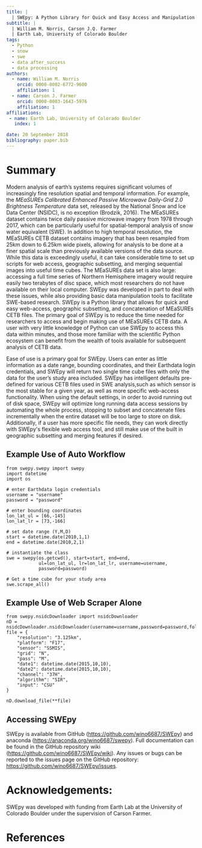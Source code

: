 ```yaml
---
title: |
  | SWEpy: A Python Library for Quick and Easy Access and Manipulation of MEaSUREs CETB Files for SWE Analysis
subtitle: |
  | William M. Norris, Carson J.Q. Farmer
  | Earth Lab, University of Colorado Boulder
tags:
  - Python
  - snow
  - swe
  - data after_success
  - data processing
authors:
  - name: William M. Norris
    orcid: 0000-0002-6772-9600
    affiliation: 1
  - name: Carson J. Farmer
    orcid: 0000-0003-1643-5976
    affiliation: 1
affiliations:
 - name: Earth Lab, University of Colorado Boulder
   index: 1

date: 20 September 2018
bibliography: paper.bib
---
```



# Summary

Modern analysis of earth’s systems requires significant volumes of increasingly fine resolution spatial and temporal information. For example, the *MEaSUREs Calibrated Enhanced Passive Microwave Daily-Grid 2.0 Brightness Temperature* data set, released by the National Snow and Ice Data Center (NSIDC), is no exception (Brodzik, 2016). The MEaSUREs dataset contains twice daily passive microwave imagery from 1978 through 2017, which can be particularly useful for spatial-temporal analysis of snow water equivalent (SWE). In addition to high temporal resolution, the MEaSUREs CETB dataset contains imagery that has been resampled from 25km down to 6.25km wide pixels, allowing for analysis to be done at a finer spatial scale than previously available versions of the data source. While this data is exceedingly useful, it can take considerable time to set up scripts for web access, geographic subsetting, and merging sequential images into useful time cubes. The MEaSUREs data set is also large: accessing a full time series of Northern Hemisphere imagery would require easily two terabytes of disc space, which most researchers do not have available on their local computer. SWEpy was developed in part to deal with these issues, while also providing basic data manipulation tools to facilitate SWE-based research. SWEpy is a Python library that allows for quick and easy web-access, geographic subsetting, and concatenation of MEaSUREs CETB files. The primary goal of SWEpy is to reduce the time needed for researchers to access and begin making use of MEaSUREs CETB data. A user with very little knowledge of Python can use SWEpy to access this data within minutes, and those more familiar with the scientific Python ecosystem can benefit from the wealth of tools available for subsequent analysis of CETB data.

Ease of use is a primary goal for SWEpy. Users can enter as little information as a date range, bounding coordinates, and their Earthdata login credentials, and SWEpy will return two single time cube files with only the data for the user’s study area included. SWEpy has intelligent defaults pre-defined for various CETB files used in SWE analysis,such as which sensor is the most stable for a given year, as well as more specific web-access functionality. When using the default settings, in order to avoid running out of disk space, SWEpy will optimize long running data access sessions by automating the whole process, stopping to subset and concatenate files incrementally when the entire dataset will be too large to store on disk. Additionally, if a user has more specific file needs, they can work directly with SWEpy's flexible web access tool, and still make use of the built in geographic subsetting and merging features if desired.


## Example Use of Auto Workflow
```{python}
from swepy.swepy import swepy
import datetime
import os

# enter Earthdata login credentials
username = "username"
password = "password"

# enter bounding coordinates
lon_lat_ul = [66,-145]
lon_lat_lr = [73,-166]

# set date range (Y,M,D)
start = datetime.date(2010,1,1)
end = datetime.date(2010,2,1)

# instantiate the class
swe = swepy(os.getcwd(), start=start, end=end,
            ul=lon_lat_ul, lr=lon_lat_lr, username=username,
            password=password)

# Get a time cube for your study area
swe.scrape_all()
```
## Example Use of Web Scraper Alone
```{python}
from swepy.nsidcDownloader import nsidcDownloader
nD = nsidcDownloader.nsidcDownloader(username=username,password=password,folder=os.getcwd())
file = {
    "resolution": "3.125km",
    "platform": "F17",
    "sensor": "SSMIS",
    "grid": "N",
    "pass": "M",
    "date1": datetime.date(2015,10,10),
    "date2": datetime.date(2015,10,10),
    "channel": "37H",
    "algorithm": "SIR",
    "input": "CSU"
}

nD.download_file(**file)
```

## Accessing SWEpy
SWEpy is available from GitHub (https://github.com/wino6687/SWEpy) and anaconda (https://anaconda.org/wino6687/swepy). Full documentation can be found in the GitHub repository wiki (https://github.com/wino6687/SWEpy/wiki). Any issues or bugs can be reported to the issues page on the GitHub repository:  https://github.com/wino6687/SWEpy/issues.

# Acknowledgements:
SWEpy was developed with funding from Earth Lab at the University of Colorado Boulder under the supervision of Carson Farmer.



# References
